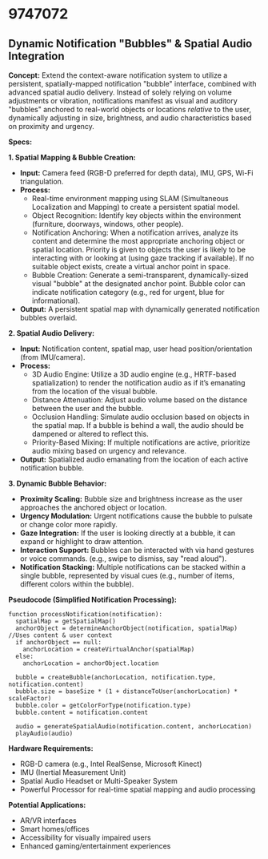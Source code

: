 # 9747072

## Dynamic Notification "Bubbles" & Spatial Audio Integration

**Concept:** Extend the context-aware notification system to utilize a persistent, spatially-mapped notification "bubble" interface, combined with advanced spatial audio delivery. Instead of solely relying on volume adjustments or vibration, notifications manifest as visual and auditory "bubbles" anchored to real-world objects or locations *relative* to the user, dynamically adjusting in size, brightness, and audio characteristics based on proximity and urgency.

**Specs:**

**1. Spatial Mapping & Bubble Creation:**

*   **Input:** Camera feed (RGB-D preferred for depth data), IMU, GPS, Wi-Fi triangulation.
*   **Process:**
    *   Real-time environment mapping using SLAM (Simultaneous Localization and Mapping) to create a persistent spatial model.
    *   Object Recognition: Identify key objects within the environment (furniture, doorways, windows, other people).
    *   Notification Anchoring: When a notification arrives, analyze its content and determine the most appropriate anchoring object or spatial location.  Priority is given to objects the user is likely to be interacting with or looking at (using gaze tracking if available). If no suitable object exists, create a virtual anchor point in space.
    *   Bubble Creation: Generate a semi-transparent, dynamically-sized visual "bubble" at the designated anchor point. Bubble color can indicate notification category (e.g., red for urgent, blue for informational).
*   **Output:**  A persistent spatial map with dynamically generated notification bubbles overlaid.

**2. Spatial Audio Delivery:**

*   **Input:** Notification content, spatial map, user head position/orientation (from IMU/camera).
*   **Process:**
    *   3D Audio Engine: Utilize a 3D audio engine (e.g., HRTF-based spatialization) to render the notification audio as if it’s emanating from the location of the visual bubble.
    *   Distance Attenuation:  Adjust audio volume based on the distance between the user and the bubble.
    *   Occlusion Handling: Simulate audio occlusion based on objects in the spatial map.  If a bubble is behind a wall, the audio should be dampened or altered to reflect this.
    *   Priority-Based Mixing: If multiple notifications are active, prioritize audio mixing based on urgency and relevance.
*   **Output:**  Spatialized audio emanating from the location of each active notification bubble.

**3. Dynamic Bubble Behavior:**

*   **Proximity Scaling:**  Bubble size and brightness increase as the user approaches the anchored object or location.
*   **Urgency Modulation:**  Urgent notifications cause the bubble to pulsate or change color more rapidly.
*   **Gaze Integration:** If the user is looking directly at a bubble, it can expand or highlight to draw attention.
*   **Interaction Support:**  Bubbles can be interacted with via hand gestures or voice commands. (e.g., swipe to dismiss, say "read aloud").
*   **Notification Stacking:** Multiple notifications can be stacked within a single bubble, represented by visual cues (e.g., number of items, different colors within the bubble).

**Pseudocode (Simplified Notification Processing):**

```
function processNotification(notification):
  spatialMap = getSpatialMap()
  anchorObject = determineAnchorObject(notification, spatialMap) //Uses content & user context
  if anchorObject == null:
    anchorLocation = createVirtualAnchor(spatialMap)
  else:
    anchorLocation = anchorObject.location

  bubble = createBubble(anchorLocation, notification.type, notification.content)
  bubble.size = baseSize * (1 + distanceToUser(anchorLocation) * scaleFactor)
  bubble.color = getColorForType(notification.type)
  bubble.content = notification.content

  audio = generateSpatialAudio(notification.content, anchorLocation)
  playAudio(audio)
```

**Hardware Requirements:**

*   RGB-D camera (e.g., Intel RealSense, Microsoft Kinect)
*   IMU (Inertial Measurement Unit)
*   Spatial Audio Headset or Multi-Speaker System
*   Powerful Processor for real-time spatial mapping and audio processing

**Potential Applications:**

*   AR/VR interfaces
*   Smart homes/offices
*   Accessibility for visually impaired users
*   Enhanced gaming/entertainment experiences